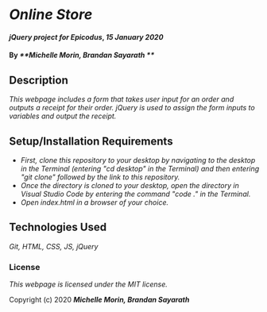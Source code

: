 # _Online Store_

#### _jQuery project for Epicodus_, _15 January 2020_

#### By _**Michelle Morin, Brandan Sayarath **_

## Description

_This webpage includes a form that takes user input for an order and outputs a receipt for their order. jQuery is used to assign the form inputs to variables and output the receipt._

## Setup/Installation Requirements

* _First, clone this repository to your desktop by navigating to the desktop in the Terminal (entering "cd desktop" in the Terminal) and then entering "git clone" followed by the link to this repository._
* _Once the directory is cloned to your desktop, open the directory in Visual Studio Code by entering the command "code ." in the Terminal._
* _Open index.html in a browser of your choice._

## Technologies Used

_Git, HTML, CSS, JS, jQuery_

### License

*This webpage is licensed under the MIT license.*

Copyright (c) 2020 **_Michelle Morin, Brandan Sayarath_**
